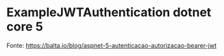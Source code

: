 # ExampleJWTAuthentication dotnet core 5

Fonte: https://balta.io/blog/aspnet-5-autenticacao-autorizacao-bearer-jwt
